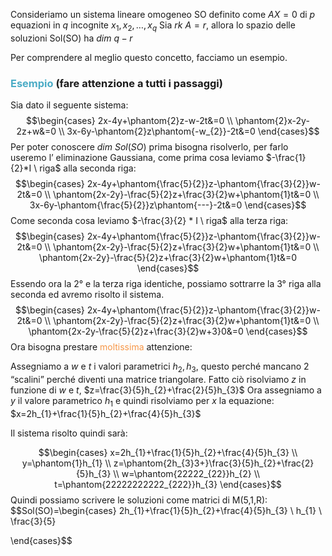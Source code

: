 Consideriamo un sistema lineare omogeneo SO definito come $AX=0$ di $p$ equazioni in $q$ incognite $x_{1},x_{2},\dots,x_{q}$
Sia $rk \ A=r$, allora lo spazio delle soluzioni Sol(SO) ha $dim \ q-r$

Per comprendere al meglio questo concetto, facciamo un esempio.

### <font color="#4bacc6">Esempio</font> (fare attenzione a tutti i passaggi)
Sia dato il seguente sistema:
$$\begin{cases}
2x-4y+\phantom{2}z-w-2t&=0 \\
\phantom{2}x-2y-2z+w&=0 \\
3x-6y-\phantom{2}z\phantom{-w_{2}}-2t&=0
\end{cases}$$
Per poter conoscere $dim \ Sol(SO)$ prima bisogna risolverlo, per farlo useremo l’ eliminazione Gaussiana, come prima cosa leviamo $-\frac{1}{2}*I \ riga$ alla seconda riga:
$$\begin{cases}
2x-4y+\phantom{\frac{5}{2}}z-\phantom{\frac{3}{2}}w-2t&=0 \\
\phantom{2x-2y}-\frac{5}{2}z+\frac{3}{2}w+\phantom{1}t&=0 \\
3x-6y-\phantom{\frac{5}{2}}z\phantom{---}-2t&=0
\end{cases}$$
Come seconda cosa leviamo $-\frac{3}{2} * I \ riga$ alla terza riga:
$$\begin{cases}
2x-4y+\phantom{\frac{5}{2}}z-\phantom{\frac{3}{2}}w-2t&=0 \\
\phantom{2x-2y}-\frac{5}{2}z+\frac{3}{2}w+\phantom{1}t&=0 \\
\phantom{2x-2y}-\frac{5}{2}z+\frac{3}{2}w+\phantom{1}t&=0
\end{cases}$$
Essendo ora la 2° e la terza riga identiche, possiamo sottrarre la 3° riga alla seconda ed avremo risolto il sistema.
$$\begin{cases}
2x-4y+\phantom{\frac{5}{2}}z-\phantom{\frac{3}{2}}w-2t&=0 \\
\phantom{2x-2y}-\frac{5}{2}z+\frac{3}{2}w+\phantom{1}t&=0 \\
\phantom{2x-2y-\frac{5}{2}z+\frac{3}{2}w+3}0&=0
\end{cases}$$
Ora bisogna prestare <font color="#f79646">moltissima</font> attenzione:

Assegniamo a $w$ e $t$ i valori parametrici $h_{2},h_{3}$, questo perché mancano 2 “scalini” perché diventi una matrice triangolare.
Fatto ciò risolviamo $z$ in funzione di $w$ e $t$, $z=\frac{3}{5}h_{2}+\frac{2}{5}h_{3}$
Ora assegniamo a $y$ il valore parametrico $h_{1}$ e quindi risolviamo per $x$ la equazione:
$x=2h_{1}+\frac{1}{5}h_{2}+\frac{4}{5}h_{3}$

Il sistema risolto quindi sarà:

$$\begin{cases}
x=2h_{1}+\frac{1}{5}h_{2}+\frac{4}{5}h_{3} \\
y=\phantom{1}h_{1} \\
z=\phantom{2h_{3}3+}\frac{3}{5}h_{2}+\frac{2}{5}h_{3} \\
w=\phantom{22222_{22}}h_{2} \\
t=\phantom{22222222222_{222}}h_{3}
\end{cases}$$
Quindi possiamo scrivere le soluzioni come matrici di M(5,1,R):
$$Sol(SO)=\begin{cases}
2h_{1}+\frac{1}{5}h_{2}+\frac{4}{5}h_{3}  \\
h_{1} \\
\frac{3}{5}

\end{cases}$$